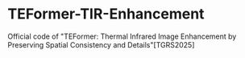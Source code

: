 # TEFormer-TIR-Enhancement
Official code of "TEFormer: Thermal Infrared Image Enhancement by Preserving Spatial Consistency and Details"[TGRS2025]
